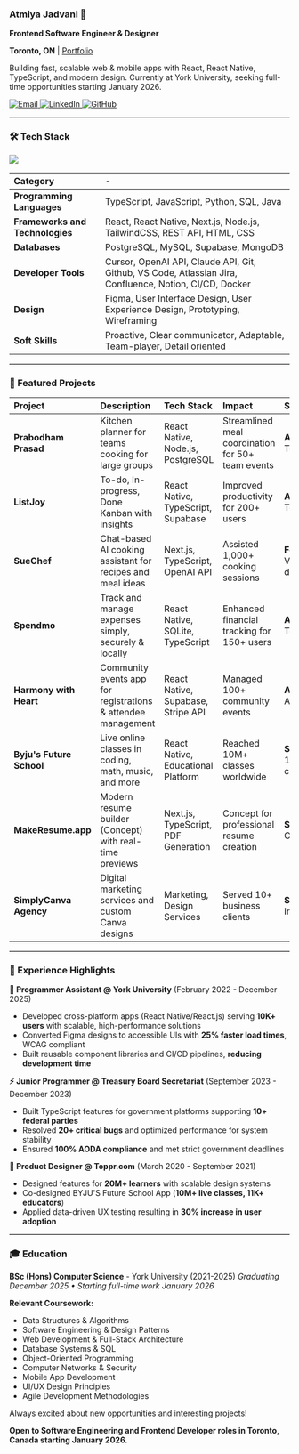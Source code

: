 <!-- Optimized for GitHub's system fonts -->

### Atmiya Jadvani 👋

**Frontend Software Engineer & Designer**

**Toronto, ON** | [Portfolio](https://www.atmiya.ca/)

Building fast, scalable web & mobile apps with React, React Native, TypeScript, and modern design. Currently at York University, seeking full-time opportunities starting January 2026.

<div align="left">
  <a href="mailto:atmiyajadvani09@gmail.com">
    <img src="https://img.shields.io/badge/Email-D14836?style=flat&logo=gmail&logoColor=white" alt="Email" />
  </a>
  <a href="https://www.linkedin.com/in/atmiyajadvani/">
    <img src="https://img.shields.io/badge/LinkedIn-0077B5?style=flat&logo=linkedin&logoColor=white" alt="LinkedIn" />
  </a>
  <a href="https://github.com/atmiya0">
    <img src="https://img.shields.io/badge/GitHub-100000?style=flat&logo=github&logoColor=white" alt="GitHub" />
  </a>
</div>

<hr style="height:1px;border:none;border-top:1px solid #ccc;">

### 🛠️ Tech Stack

<div style="max-width: 800px;">

<p align="left">
  <img src="https://skillicons.dev/icons?i=ts,js,react,nextjs,nodejs,python,figma,tailwind,postgresql,supabase,git,github" />
</p>

| Category | - |
|:---------|:-------------|
| **Programming Languages** | TypeScript, JavaScript, Python, SQL, Java |
| **Frameworks and Technologies** | React, React Native, Next.js, Node.js, TailwindCSS, REST API, HTML, CSS |
| **Databases** | PostgreSQL, MySQL, Supabase, MongoDB |
| **Developer Tools** | Cursor, OpenAI API, Claude API, Git, Github, VS Code, Atlassian Jira, Confluence, Notion, CI/CD, Docker |
| **Design** | Figma, User Interface Design, User Experience Design, Prototyping, Wireframing |
| **Soft Skills** | Proactive, Clear communicator, Adaptable, Team-player, Detail oriented |

</div>

<hr style="height:1px;border:none;border-top:1px solid #ccc;">

### 🚀 Featured Projects

| Project | Description | Tech Stack | Impact | Status |
|:--------|:------------|:-----------|:-------|:-------|
| **Prabodham Prasad** | Kitchen planner for teams cooking for large groups | React Native, Node.js, PostgreSQL | Streamlined meal coordination for 50+ team events | **Available:** TestFlight |
| **ListJoy** | To-do, In-progress, Done Kanban with insights | React Native, TypeScript, Supabase | Improved productivity for 200+ users | **Available:** TestFlight |
| **SueChef** | Chat-based AI cooking assistant for recipes and meal ideas | Next.js, TypeScript, OpenAI API | Assisted 1,000+ cooking sessions | **Features:** Video demo |
| **Spendmo** | Track and manage expenses simply, securely & locally | React Native, SQLite, TypeScript | Enhanced financial tracking for 150+ users | **Available:** TestFlight |
| **Harmony with Heart** | Community events app for registrations & attendee management | React Native, Supabase, Stripe API | Managed 100+ community events | **Available:** App Store |
| **Byju's Future School** | Live online classes in coding, math, music, and more | React Native, Educational Platform | Reached 10M+ classes worldwide | **Scale:** 10M+ classes |
| **MakeResume.app** | Modern resume builder (Concept) with real-time previews | Next.js, TypeScript, PDF Generation | Concept for professional resume creation | **Status:** Concept |
| **SimplyCanva Agency** | Digital marketing services and custom Canva designs | Marketing, Design Services | Served 10+ business clients | **Service:** Inactive |

<hr style="height:1px;border:none;border-top:1px solid #ccc;">

### 💼 Experience Highlights

**🔧 Programmer Assistant @ York University** (February 2022 - December 2025)
- Developed cross-platform apps (React Native/React.js) serving **10K+ users** with scalable, high-performance solutions
- Converted Figma designs to accessible UIs with **25% faster load times**, WCAG compliant
- Built reusable component libraries and CI/CD pipelines, **reducing development time**

**⚡ Junior Programmer @ Treasury Board Secretariat** (September 2023 - December 2023)
- Built TypeScript features for government platforms supporting **10+ federal parties**
- Resolved **20+ critical bugs** and optimized performance for system stability
- Ensured **100% AODA compliance** and met strict government deadlines

**🎨 Product Designer @ Toppr.com** (March 2020 - September 2021)
- Designed features for **20M+ learners** with scalable design systems
- Co-designed BYJU'S Future School App (**10M+ live classes, 11K+ educators**)
- Applied data-driven UX testing resulting in **30% increase in user adoption**

<hr style="height:1px;border:none;border-top:1px solid #ccc;">

### 🎓 Education

**BSc (Hons) Computer Science** - York University (2021-2025)
*Graduating December 2025 • Starting full-time work January 2026*

**Relevant Coursework:**
- Data Structures & Algorithms
- Software Engineering & Design Patterns
- Web Development & Full-Stack Architecture
- Database Systems & SQL
- Object-Oriented Programming
- Computer Networks & Security
- Mobile App Development
- UI/UX Design Principles
- Agile Development Methodologies

Always excited about new opportunities and interesting projects!

**Open to Software Engineering and Frontend Developer roles in Toronto, Canada starting January 2026.**